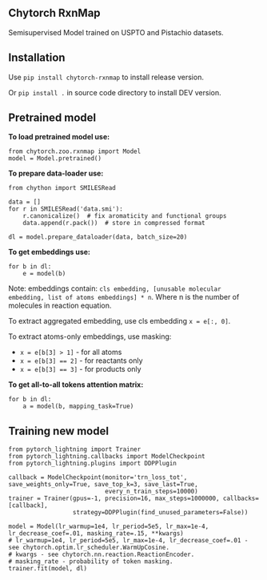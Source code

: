 Chytorch RxnMap
---------------

Semisupervised Model trained on USPTO and Pistachio datasets.


Installation
------------

Use `pip install chytorch-rxnmap` to install release version.

Or `pip install .` in source code directory to install DEV version.

Pretrained model
----------------

**To load pretrained model use:**

    from chytorch.zoo.rxnmap import Model  
    model = Model.pretrained()

**To prepare data-loader use:**

    from chython import SMILESRead

    data = []
    for r in SMILESRead('data.smi'):
        r.canonicalize()  # fix aromaticity and functional groups
        data.append(r.pack())  # store in compressed format

    dl = model.prepare_dataloader(data, batch_size=20)

**To get embeddings use:**

    for b in dl:
        e = model(b)

Note: embeddings contain: `cls embedding, [unusable molecular embedding, list of atoms embeddings] * n`.
Where n is the number of molecules in reaction equation.

To extract aggregated embedding, use cls embedding `x = e[:, 0]`.

To extract atoms-only embeddings, use masking:
* `x = e[b[3] > 1]` - for all atoms
* `x = e[b[3] == 2]` - for reactants only
* `x = e[b[3] == 3]` - for products only

**To get all-to-all tokens attention matrix:**

    for b in dl:
        a = model(b, mapping_task=True)


Training new model
------------------

    from pytorch_lightning import Trainer
    from pytorch_lightning.callbacks import ModelCheckpoint
    from pytorch_lightning.plugins import DDPPlugin

    callback = ModelCheckpoint(monitor='trn_loss_tot', save_weights_only=True, save_top_k=3, save_last=True,
                               every_n_train_steps=10000)
    trainer = Trainer(gpus=-1, precision=16, max_steps=1000000, callbacks=[callback],
                      strategy=DDPPlugin(find_unused_parameters=False))

    model = Model(lr_warmup=1e4, lr_period=5e5, lr_max=1e-4, lr_decrease_coef=.01, masking_rate=.15, **kwargs)
    # lr_warmup=1e4, lr_period=5e5, lr_max=1e-4, lr_decrease_coef=.01 - see chytorch.optim.lr_scheduler.WarmUpCosine. 
    # kwargs - see chytorch.nn.reaction.ReactionEncoder.
    # masking_rate - probability of token masking.
    trainer.fit(model, dl)
